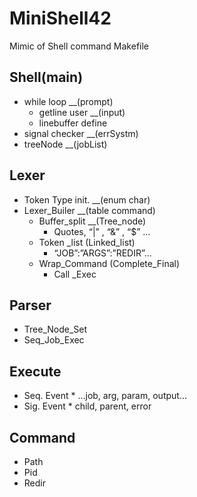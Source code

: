 # MiniShell42
Mimic of Shell command
Makefile

  ## Shell(main)
  * while loop    				__(prompt)
    * getline user     		__(input)
    * linebuffer define	
  * signal checker 		  	__(errSystm)
  * treeNode 				      __(jobList)
  ## Lexer
   * Token Type init.			__(enum char)
   * Lexer_Builer				  __(table command)
      * Buffer_split		  __(Tree_node)
        * Quotes, “|” , “&” , “$” …
      * Token _list 		(Linked_list)
        * “JOB”:”ARGS”:”REDIR”...
      * Wrap_Command	(Complete_Final)
        * Call _Exec 
  ## Parser
   * Tree_Node_Set	
   * Seq_Job_Exec
  ## Execute
   * Seq. Event
    * ...job, arg, param, output...
   * Sig. Event
    * child, parent, error
  ## Command
   * Path 
   * Pid 
   * Redir
